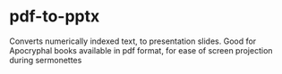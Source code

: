 # pdf-to-pptx
Converts numerically indexed text, to presentation slides. Good for Apocryphal books available in pdf format, for ease of screen projection during sermonettes
